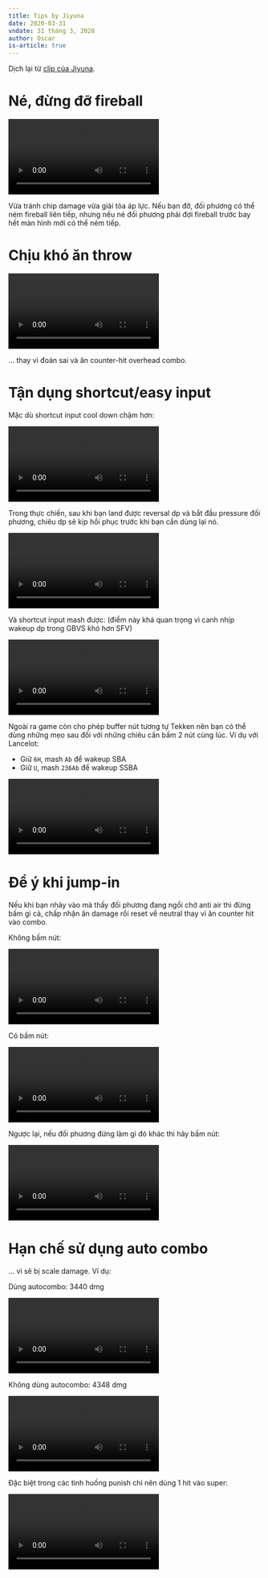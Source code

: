 ```yaml
---
title: Tips by Jiyuna
date: 2020-03-31
vndate: 31 tháng 3, 2020
author: Oscar
is-article: true
---
```


Dịch lại từ [clip của Jiyuna](https://youtu.be/d6DBPTVLccY).


# Né, đừng đỡ fireball

<video controls>
  <source src="dodge.mp4" type="video/mp4">
</video>

Vừa tránh chip damage vừa giải tỏa áp lực.
Nếu bạn đỡ, đối phương có thể ném fireball liên tiếp, nhưng nếu né đối phương
phải đợi fireball trước bay hết màn hình mới có thể ném tiếp.


# Chịu khó ăn throw

<video controls>
  <source src="take-the-throw-bro.mp4" type="video/mp4">
</video>

... thay vì đoán sai và ăn counter-hit overhead combo.


# Tận dụng shortcut/easy input

Mặc dù shortcut input cool down chậm hơn:

<video controls>
  <source src="dp-cooldown.mp4" type="video/mp4">
</video>

Trong thực chiến, sau khi bạn land được reversal dp và bắt đầu pressure đối
phương, chiêu dp sẽ kịp hồi phục trước khi bạn cần dùng lại nó.

<video controls>
  <source src="dp-cooldown2.mp4" type="video/mp4">
</video>

Và shortcut input mash được:
(điểm này khá quan trọng vì canh nhịp wakeup dp trong GBVS khó hơn SFV)

<video controls>
  <source src="dp-mash.mp4" type="video/mp4">
</video>

Ngoài ra game còn cho phép buffer nút tương tự Tekken nên bạn có thể dùng những
mẹo sau đối với những chiêu cần bấm 2 nút cùng lúc. Ví dụ với Lancelot:

- Giữ `6H`, mash `Ab` để wakeup SBA
- Giữ `U`, mash `236Ab` để wakeup SSBA

<video controls>
  <source src="buffer.mp4" type="video/mp4">
</video>


# Để ý khi jump-in

Nếu khi bạn nhảy vào mà thấy đối phương đang ngồi chờ anti air thì đừng bấm gì
cả, chấp nhận ăn damage rồi reset về neutral thay vì ăn counter hit vào combo.

Không bấm nút:

<video controls>
  <source src="aa-no-ch.mp4" type="video/mp4">
</video>

Có bấm nút:

<video controls>
  <source src="aa-ch.mp4" type="video/mp4">
</video>

Ngược lại, nếu đối phương đứng làm gì đó khác thì hãy bấm nút:

<video controls>
  <source src="jump-in.mp4" type="video/mp4">
</video>


# Hạn chế sử dụng auto combo

... vì sẽ bị scale damage. Ví dụ:

Dùng autocombo: 3440 dmg

<video controls>
  <source src="dmg-with-autocombo.mp4" type="video/mp4">
</video>

Không dùng autocombo: 4348 dmg

<video controls>
  <source src="dmg-without-autocombo.mp4" type="video/mp4">
</video>

Đặc biệt trong các tình huống punish chỉ nên dùng 1 hit vào super:

<video controls>
  <source src="h-super.mp4" type="video/mp4">
</video>
